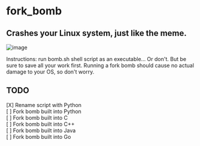 # fork_bomb 
## Crashes your Linux system, just like the meme.
![image](https://github.com/user-attachments/assets/dd22fee7-4477-46ff-9479-6b80f9b4efc0)

Instructions: 
run bomb.sh shell script as an executable... 
Or don't. But be sure to save all your work first. Running a fork bomb should cause no actual damage to your OS, so don't worry. 
 

## TODO
[X] Rename script with Python  
[ ] Fork bomb built into Python  
[ ] Fork bomb built into C  
[ ] Fork bomb built into C++  
[ ] Fork bomb built into Java  
[ ] Fork bomb built into Go  
  
